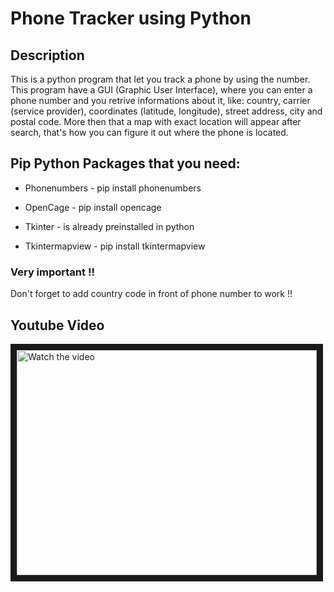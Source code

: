 # Phone Tracker using Python

## Description
This is a python program that let you track a phone by using the number. This program have a GUI (Graphic User Interface), where you can enter a phone number and you retrive informations about it, like: country, carrier (service provider),  coordinates (latitude, longitude), street address, city and postal code. More then that a map with exact location will appear after search, that's how you can figure it out where the phone is located.

## Pip Python Packages that you need:

- Phonenumbers - pip install phonenumbers

- OpenCage - pip install opencage

- Tkinter - is already preinstalled in python

- Tkintermapview - pip install tkintermapview

### Very important !!
Don't forget to add country code in front of phone number to work !!

## Youtube Video

<a href="http://www.youtube.com/watch?feature=player_embedded&v=zuaLIECCJqA" target="_blank">
 <img src="http://img.youtube.com/vi/zuaLIECCJqA/mqdefault.jpg" alt="Watch the video" width="480" height="360" border="10" />
</a>
